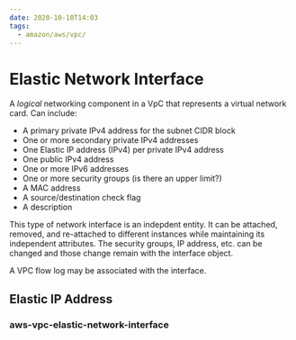 ```yaml
---
date: 2020-10-10T14:03
tags:
  - amazon/aws/vpc/
---
```


# Elastic Network Interface

A *logical* networking component in a VpC that
represents a virtual network card.
Can include:
* A primary private IPv4 address for the subnet CIDR block
* One or more secondary private IPv4 addresses
* One Elastic IP address (IPv4) per private IPv4 address
* One public IPv4 address
* One or more IPv6 addresses
* One or more security groups (is there an upper limit?)
* A MAC address
* A source/destination check flag
* A description

This type of network interface is an indepdent entity. 
It can be attached, removed, and re-attached to
different instances while maintaining its independent
attributes.
The security groups, IP address, etc. can be changed 
and those change remain with the interface object.

A VPC flow log may be associated with the interface.



## Elastic IP Address


### aws-vpc-elastic-network-interface
